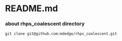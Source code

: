 # README.md

### about rhps_coalescent directory

    git clone git@github.com:mdedge/rhps_coalescent.git